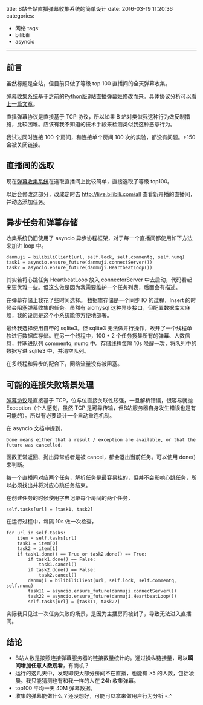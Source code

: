 title: B站全站直播弹幕收集系统的简单设计
date: 2016-03-19 11:20:36
categories:
- 网络
tags: 
- bilibili
- asyncio
---

## 前言

虽然标题是全站，但目前只做了等级 top 100 直播间的全天弹幕收集。

[弹幕收集系统](https://github.com/lyyyuna/bilibili_danmu_colloector)基于之前的[Python版B站直播弹幕姬](https://github.com/lyyyuna/bilibili_danmu)修改而来。具体协议分析可以看[上一篇文章](http://www.lyyyuna.com/2016/03/14/bilibili-danmu01/)。

直播弹幕协议是直接基于 TCP 协议，所以如果 B 站对类似我这种行为做反制措施，比较困难。应该有我不知道的技术手段来检测类似我这种恶意行为。

我试过同时连接 100 个房间，和连接单个房间 100 次的实验，都没有问题。>150 会被关闭链接。

## 直播间的选取

现在[弹幕收集系统](https://github.com/lyyyuna/bilibili_danmu_colloector)在选取直播间上比较简单，直接选取了等级 top100。

以后会修改这部分，改成定时去 http://live.bilibili.com/all 查看新开播的直播间，并动态添加任务。

## 异步任务和弹幕存储

收集系统仍旧使用了 asyncio 异步协程框架，对于每一个直播间都使用如下方法来加进 loop 中。

    danmuji = bilibiliClient(url, self.lock, self.commentq, self.numq)
    task1 = asyncio.ensure_future(danmuji.connectServer())
    task2 = asyncio.ensure_future(danmuji.HeartbeatLoop())

其实若将心跳任务 HeartbeatLoop 放入 connectorServer 中去启动，代码看起来更优雅一些。但这么做是因为我需要维护一个任务列表，后面会有描述。

在弹幕存储上我花了些时间选择。
数据库存储是一个同步 IO 的过程，Insert 的时候会阻塞弹幕收集的任务。虽然有 aiomysql 这种异步接口，但配置数据库太麻烦，我的设想是这个小系统能够方便地部署。

最终我选择使用自带的 sqlite3。但 sqlite3 无法做并行操作，故开了一个线程单独进行数据库存储。在另一个线程中，100 * 2 个任务搜集所有的弹幕、人数信息，并塞进队列 commentq, numq 中。存储线程每隔 10s 唤醒一次，将队列中的数据写进 sqlite3 中，并清空队列。

在多线程和异步的配合下，网络流量没有被阻塞。

## 可能的连接失败场景处理

[弹幕协议](http://www.lyyyuna.com/2016/03/14/bilibili-danmu01/)是直接基于 TCP，位与位直接关联性较强，一旦解析错误，很容易就抛 Exception（个人感觉，虽然 TCP 是可靠传输，但B站服务器自身发生错误也是有可能的）。所以有必要设计一个自动重连机制。

在 asyncio 文档中提到，

    Done means either that a result / exception are available, or that the future was cancelled.
    
函数正常返回、抛出异常或者是被 cancel，都会退出当前任务。可以使用 done() 来判断。

每一个直播间对应两个任务，解析任务是最容易挂的，但并不会影响心跳任务，所以必须找出并将对应心跳任务结束。

在创建任务的时候使用字典记录每个房间的两个任务，

    self.tasks[url] = [task1, task2]

在运行过程中，每隔 10s 做一次检查，

    for url in self.tasks:
        item = self.tasks[url]
        task1 = item[0]
        task2 = item[1]
        if task1.done() == True or task2.done() == True:
            if task1.done() == False:
                task1.cancel()
            if task2.done() == False:
                task2.cancel()
            danmuji = bilibiliClient(url, self.lock, self.commentq, self.numq)
            task11 = asyncio.ensure_future(danmuji.connectServer())
            task22 = asyncio.ensure_future(danmuji.HeartbeatLoop())
            self.tasks[url] = [task11, task22]
            
实际我只见过一次任务失败的场景，是因为主播房间被封了，导致无法进入直播间。

## 结论

* B站人数是按照连接弹幕服务器的链接数量统计的。通过操纵链接量，可以**瞬间增加任意人数观看**，有商机？
* 运行的这几天中，发现即使大部分房间不在直播，也能有 >5 的人数，包括凌晨。我只能猜测也有和我一样的人在 24h 收集弹幕。
* top100 平均一天 40M 弹幕数据。
* 收集的弹幕能做什么？还没想好，可能可以拿来做用户行为分析 -_^